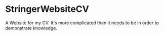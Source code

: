 # StringerWebsiteCV

A Website for my CV. It's more complicated than it needs to be in order to demonstrate knowledge.